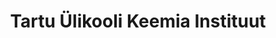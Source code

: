 ---
title: Tartu Ülikooli Keemia Instituut
title_en: University of Tartu's Institute of Chemistry
maintainer_name: Ivo Leito
maintainer_email: ivo.leito@ut.ee
description: 'Tartu Ülikooli Keemia Instituut avaldab enda valdkonna teadusandmeid.'
twitter: ''
---